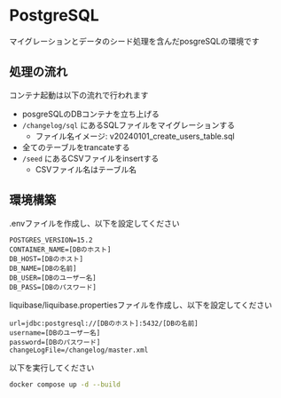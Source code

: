 # PostgreSQL

マイグレーションとデータのシード処理を含んだposgreSQLの環境です

## 処理の流れ

コンテナ起動は以下の流れで行われます

- posgreSQLのDBコンテナを立ち上げる
- `/changelog/sql` にあるSQLファイルをマイグレーションする
  - ファイル名イメージ: v20240101_create_users_table.sql
- 全てのテーブルをtrancateする
- `/seed` にあるCSVファイルをinsertする
  - CSVファイル名はテーブル名

## 環境構築

.envファイルを作成し、以下を設定してください

```env
POSTGRES_VERSION=15.2
CONTAINER_NAME=[DBのホスト]
DB_HOST=[DBのホスト]
DB_NAME=[DBの名前]
DB_USER=[DBのユーザー名]
DB_PASS=[DBのパスワード]
```

liquibase/liquibase.propertiesファイルを作成し、以下を設定してください

```liquibase.properties
url=jdbc:postgresql://[DBのホスト]:5432/[DBの名前]
username=[DBのユーザー名]
password=[DBのパスワード]
changeLogFile=/changelog/master.xml
```

以下を実行してください

```bash
docker compose up -d --build
```
